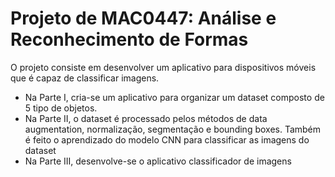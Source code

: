 # Projeto de MAC0447: Análise e Reconhecimento de Formas
O projeto consiste em desenvolver um aplicativo para dispositivos móveis que é capaz de classificar imagens.
- Na Parte I, cria-se um aplicativo para organizar um dataset composto de 5 tipo de objetos.
- Na Parte II, o dataset é processado pelos métodos de data augmentation, normalização, segmentação e bounding boxes. Também é feito o aprendizado do modelo CNN para classificar as imagens do dataset
- Na Parte III, desenvolve-se o aplicativo classificador de imagens
